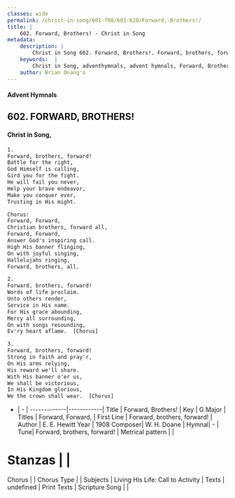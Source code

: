 ```yaml
---
classes: wide
permalink: /christ-in-song/601-700/601-610/Forward,-Brothers!/
title: |
    602. Forward, Brothers! - Christ in Song
metadata:
    description: |
        Christ in Song 602. Forward, Brothers!. Forward, brothers, forward! Battle for the right, God Himself is calling, Gird you for the fight. He will fail you never, Help your brave endeavor, Make you conquer ever, Trusting in His might. Chorus: Forward, Forward, Christian brothers, forward all, Forward, Forward, Answer God's inspiring call. High His banner flinging, On with joyful singing, Hallelujahs ringing, Forward, brothers, all.
    keywords:  |
        Christ in Song, adventhymnals, advent hymnals, Forward, Brothers!, Forward, brothers, forward!. Forward, Forward,
    author: Brian Onang'o
---
```


#### Advent Hymnals
## 602. FORWARD, BROTHERS!
####  Christ in Song,

```txt
1.
Forward, brothers, forward!
Battle for the right,
God Himself is calling,
Gird you for the fight.
He will fail you never,
Help your brave endeavor,
Make you conquer ever,
Trusting in His might.

Chorus:
Forward, Forward,
Christian brothers, forward all,
Forward, Forward,
Answer God's inspiring call.
High His banner flinging,
On with joyful singing,
Hallelujahs ringing,
Forward, brothers, all.

2.
Forward, brothers, forward!
Words of life proclaim.
Unto others render,
Service in His name.
For His grace abounding,
Mercy all surrounding,
On with songs resounding,
Ev'ry heart aflame.  [Chorus]

3.
Forward, brothers, forward!
Strong in faith and pray'r,
On His arms relying,
His reward we'll share.
With His banner o'er us,
We shall be victorious,
In His Kingdom glorious,
We the crown shall wear.  [Chorus]


```

- |   -  |
-------------|------------|
Title | Forward, Brothers! |
Key | G Major |
Titles | Forward, Forward, |
First Line | Forward, brothers, forward! |
Author | E. E. Hewitt
Year | 1908
Composer| W. H. Doane |
Hymnal|  - |
Tune| Forward, brothers, forward! |
Metrical pattern | |
# Stanzas |  |
Chorus |  |
Chorus Type |  |
Subjects | Living His Life: Call to Activity |
Texts | undefined |
Print Texts | 
Scripture Song |  |
    
